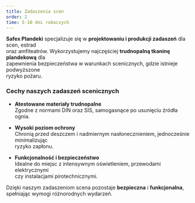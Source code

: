 ```yaml
---
title: Zadaszenia scen
order: 2
time: 5-10 dni roboczych
---
```


**Safex Plandeki** specjalizuje się w **projektowaniu i produkcji zadaszeń** dla
scen, estrad  
oraz amfiteatrów. Wykorzystujemy najczęściej **trudnopalną tkaninę plandekową**
dla  
zapewnienia bezpieczeństwa w warunkach scenicznych, gdzie istnieje podwyższone  
ryzyko pożaru.

### Cechy naszych zadaszeń scenicznych

- **Atestowane materiały trudnopalne**  
  Zgodne z normami DIN oraz SIS, samogasnące po usunięciu źródła ognia.

- **Wysoki poziom ochrony**  
  Chronią przed deszczem i nadmiernym nasłonecznieniem, jednocześnie
  minimalizując  
  ryzyko zapłonu.

- **Funkcjonalność i bezpieczeństwo**  
  Idealne do miejsc z intensywnym oświetleniem, przewodami elektrycznymi  
  czy instalacjami pirotechnicznymi.

Dzięki naszym zadaszeniom scena pozostaje **bezpieczna** i **funkcjonalna**,  
spełniając wymogi różnorodnych wydarzeń.

